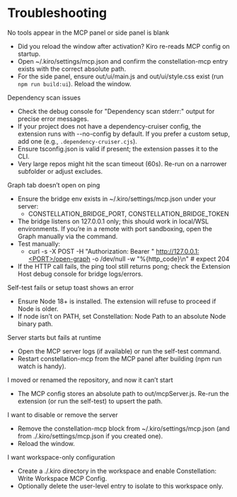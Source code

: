# Troubleshooting

No tools appear in the MCP panel or side panel is blank
- Did you reload the window after activation? Kiro re-reads MCP config on startup.
- Open ~/.kiro/settings/mcp.json and confirm the constellation-mcp entry exists with the correct absolute path.
- For the side panel, ensure out/ui/main.js and out/ui/style.css exist (run `npm run build:ui`). Reload the window.

Dependency scan issues
- Check the debug console for "Dependency scan stderr:" output for precise error messages.
- If your project does not have a dependency-cruiser config, the extension runs with --no-config by default. If you prefer a custom setup, add one (e.g., `.dependency-cruiser.cjs`).
- Ensure tsconfig.json is valid if present; the extension passes it to the CLI.
- Very large repos might hit the scan timeout (60s). Re-run on a narrower subfolder or adjust excludes.

Graph tab doesn’t open on ping
- Ensure the bridge env exists in ~/.kiro/settings/mcp.json under your server:
  - CONSTELLATION_BRIDGE_PORT, CONSTELLATION_BRIDGE_TOKEN
- The bridge listens on 127.0.0.1 only; this should work in local/WSL environments. If you’re in a remote with port sandboxing, open the Graph manually via the command.
- Test manually:
  - curl -s -X POST -H "Authorization: Bearer <TOKEN>" http://127.0.0.1:<PORT>/open-graph -o /dev/null -w "%{http_code}\n"  # expect 204
- If the HTTP call fails, the ping tool still returns pong; check the Extension Host debug console for bridge logs/errors.

Self-test fails or setup toast shows an error
- Ensure Node 18+ is installed. The extension will refuse to proceed if Node is older.
- If node isn’t on PATH, set Constellation: Node Path to an absolute Node binary path.

Server starts but fails at runtime
- Open the MCP server logs (if available) or run the self-test command.
- Restart constellation-mcp from the MCP panel after building (npm run watch is handy).

I moved or renamed the repository, and now it can’t start
- The MCP config stores an absolute path to out/mcpServer.js. Re-run the extension (or run the self-test) to upsert the path.

I want to disable or remove the server
- Remove the constellation-mcp block from ~/.kiro/settings/mcp.json (and from ./.kiro/settings/mcp.json if you created one).
- Reload the window.

I want workspace-only configuration
- Create a ./.kiro directory in the workspace and enable Constellation: Write Workspace MCP Config.
- Optionally delete the user-level entry to isolate to this workspace only.

